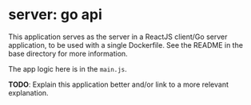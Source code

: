 # server: go api

This application serves as the server in a ReactJS client/Go server application, to be used with a single Dockerfile. See the README in the base directory for more information.  
  
The app logic here is in the `main.js`.  
  
**TODO**: Explain this application better and/or link to a more relevant explanation.  